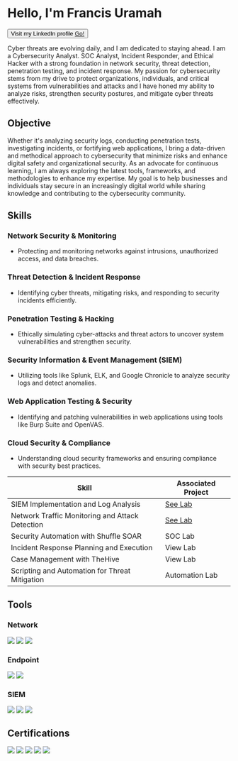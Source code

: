  # Hello, I'm Francis Uramah
<button>
 Visit my LinkedIn profile
<a href="https://www.linkedin.com/in/francis-uramah-89250a187/">Go!</a>
</button><br>

Cyber threats are evolving daily, and I am dedicated to staying ahead. I am a Cybersecurity Analyst. SOC Analyst, Incident Responder, and Ethical Hacker with a strong foundation in network security, threat detection, penetration testing, and incident response. My passion for cybersecurity stems from my drive to protect organizations, individuals, and critical systems from vulnerabilities and attacks and I have honed my ability to analyze risks, strengthen security postures, and mitigate cyber threats effectively.

## Objective
Whether it's analyzing security logs, conducting penetration tests, investigating incidents, or fortifying web applications, I bring a data-driven and methodical approach to cybersecurity that minimize risks and enhance digital safety and organizational security. As an advocate for continuous learning, I am always exploring the latest tools, frameworks, and methodologies to enhance my expertise. My goal is to help businesses and individuals stay secure in an increasingly digital world while sharing knowledge and contributing to the cybersecurity community.

## Skills
### Network Security & Monitoring
  - Protecting and monitoring networks against intrusions, unauthorized access, and data breaches.<br>
### Threat Detection & Incident Response
  - Identifying cyber threats, mitigating risks, and responding to security incidents efficiently.<br>
### Penetration Testing & Hacking
  - Ethically simulating cyber-attacks and threat actors to uncover system vulnerabilities and strengthen security.<br>
### Security Information & Event Management (SIEM)
- Utilizing tools like Splunk, ELK, and Google Chronicle to analyze security logs and detect anomalies.<br>
### Web Application Testing & Security
  - Identifying and patching vulnerabilities in web applications using tools like Burp Suite and OpenVAS.<br>
### Cloud Security & Compliance
  - Understanding cloud security frameworks and ensuring compliance with security best practices.<br>

| Skill                                         | Associated Project         |
|-----------------------------------------------|----------------------------|
| SIEM Implementation and Log Analysis          | <a href="#">See Lab</a>|
| Network Traffic Monitoring and Attack Detection | <a href="#">See Lab</a>|
| Security Automation with Shuffle SOAR         | SOC Lab|
| Incident Response Planning and Execution      | View Lab|
| Case Management with TheHive                  | View Lab|
| Scripting and Automation for Threat Mitigation | Automation Lab|

## Tools

### Network
<div>
    <img src="https://img.shields.io/badge/-Wireshark-1679A7?&style=for-the-badge&logo=Wireshark&logoColor=white" />
    <img src="https://img.shields.io/badge/-Suricata-EF3B2D?&style=for-the-badge&logo=Suricata&logoColor=white" />
    <img src="https://img.shields.io/badge/-Zeek-777BB4?&style=for-the-badge&logo=Zeek&logoColor=white" />
</div>

### Endpoint
<div>
    <img src="https://img.shields.io/badge/-Microsoft_Defender_for_Endpoint-00A4EF?&style=for-the-badge&logo=Microsoft&logoColor=white" />
    <img src="https://img.shields.io/badge/-Velociraptor-4B275F?&style=for-the-badge&logo=Velociraptor&logoColor=white" />
</div>

### SIEM
<div>
    <img src="https://img.shields.io/badge/-Microsoft_Sentinel-0078D4?&style=for-the-badge&logo=Microsoft&logoColor=white" />
    <img src="https://img.shields.io/badge/-Splunk-000000?&style=for-the-badge&logo=Splunk&logoColor=white" />
    <img src="https://img.shields.io/badge/-Elastic-005571?&style=for-the-badge&logo=Elastic&logoColor=white" />
</div>

## Certifications
<div>
<img src="https://img.shields.io/badge/-Security%2B-FF0000?&style=for-the-badge&logo=CompTIA&logoColor=white" />
<img src="https://img.shields.io/badge/-Network%2B-007ACC?&style=for-the-badge&logo=CompTIA&logoColor=white" />
<img src="https://img.shields.io/badge/-A%2B-4D4D4D?&style=for-the-badge&logo=CompTIA&logoColor=white" />
<img src="https://img.shields.io/badge/-CDSA-006400?&style=for-the-badge&logoColor=white" />
<img src="https://img.shields.io/badge/-CCD-000080?&style=for-the-badge&logoColor=white" />
</div>
